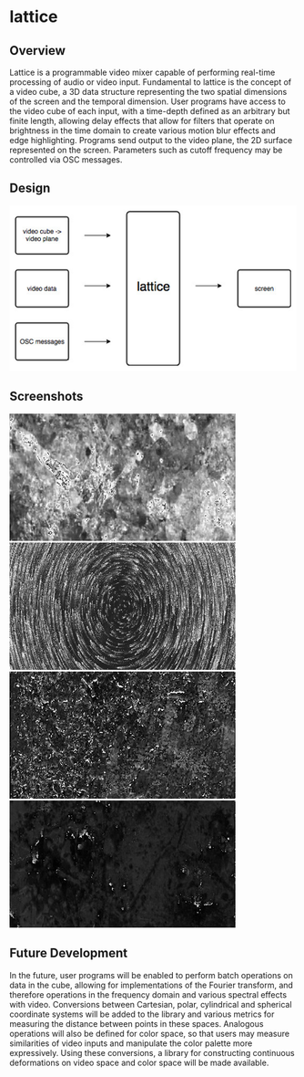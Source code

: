 # lattice

## Overview
Lattice is a programmable video mixer capable of performing real-time processing of audio or video input.  Fundamental to lattice is the concept of a video cube, a 3D data structure representing the two spatial dimensions of the screen and the temporal dimension.  User programs have access to the video cube of each input, with a time-depth defined as an arbitrary but finite length, allowing delay effects that allow for filters that operate on brightness in the time domain to create various motion blur effects and edge highlighting.  Programs send output to the video plane, the 2D surface represented on the screen.  Parameters such as cutoff frequency may be controlled via OSC messages. 

## Design
![alt text](https://raw.githubusercontent.com/jmisciagno/lattice/master/flowchart.jpg "")  
  
<div class="pagebreak"></div>
  
## Screenshots
![alt text](https://raw.githubusercontent.com/jmisciagno/lattice/master/screenshot1.jpg "")  
![alt text](https://raw.githubusercontent.com/jmisciagno/lattice/master/screenshot2.jpg "")  
![alt text](https://raw.githubusercontent.com/jmisciagno/lattice/master/screenshot3.jpg "")  
![alt text](https://raw.githubusercontent.com/jmisciagno/lattice/master/screenshot4.jpg "")  

## Future Development
In the future, user programs will be enabled to perform batch operations on data in the cube, allowing for implementations of the Fourier transform, and therefore operations in the frequency domain and various spectral effects with video.  Conversions between Cartesian, polar, cylindrical and spherical coordinate systems will be added to the library and various metrics for measuring the distance between points in these spaces.  Analogous operations will also be defined for color space, so that users may measure similarities of video inputs and manipulate the color palette more expressively.  Using these conversions, a library for constructing continuous deformations on video space and color space will be made available.
